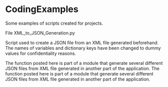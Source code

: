 # CodingExamples

Some examples of scripts created for projects.

File XML_to_JSON_Generation.py

Script used to create a JSON file from an XML file generated beforehand. The names of variables and dictionary keys have been changed to dummy values for confidentiality reasons.

The function posted here is part of a module that generate several different JSON files from XML file generated in another part of the application.
The function posted here is part of a module that generate several different JSON files from XML file generated in another part of the application.
